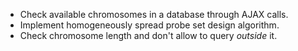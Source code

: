 
* Check available chromosomes in a database through AJAX calls.
* Implement homogeneously spread probe set design algorithm.
* Check chromosome length and don't allow to query *outside* it.
